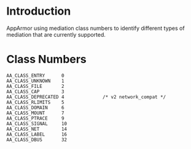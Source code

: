 # Introduction
AppArmor using mediation class numbers to identify different types of mediation that are currently supported.

# Class Numbers
```
AA_CLASS_ENTRY		0
AA_CLASS_UNKNOWN	1
AA_CLASS_FILE		2
AA_CLASS_CAP		3
AA_CLASS_DEPRECATED	4              /* v2 network_compat */
AA_CLASS_RLIMITS	5
AA_CLASS_DOMAIN		6
AA_CLASS_MOUNT		7
AA_CLASS_PTRACE		9
AA_CLASS_SIGNAL		10
AA_CLASS_NET		14
AA_CLASS_LABEL		16
AA_CLASS_DBUS		32
```
